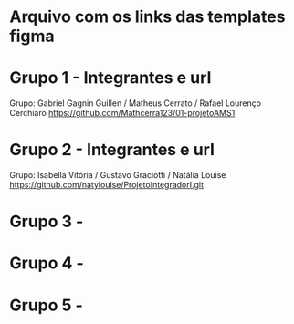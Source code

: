 # Arquivo com os links das templates figma

# Grupo 1 - Integrantes e url
Grupo: Gabriel Gagnin Guillen / Matheus Cerrato / Rafael Lourenço Cerchiaro 
https://github.com/Mathcerra123/01-projetoAMS1 

# Grupo 2 - Integrantes e url
Grupo: Isabella Vitória / Gustavo Graciotti / Natália Louise
https://github.com/natylouise/ProjetoIntegradorI.git


# Grupo 3 - 

# Grupo 4 - 


# Grupo 5 -
